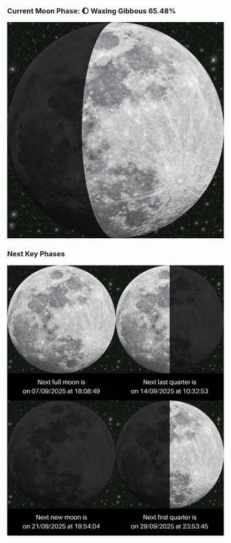 ### Current Moon Phase: 🌔 Waxing Gibbous 65.48%
![Moon Phase](moonphase.png)
### Next Key Phases
![Gallery](gallery.png)
